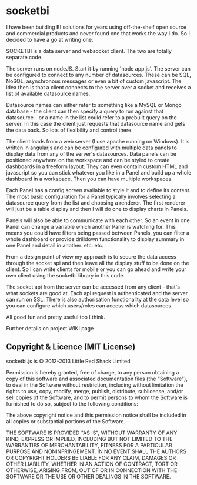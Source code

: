 # socketbi
I have been building BI solutions for years using off-the-shelf open source and commercial products and never found one that works the way I do. So I decided to have a go at writing one.

SOCKETBI is a data server and websocket client.  The two are totally separate code. 

The server runs on nodeJS. Start it by running 'node app.js'. The server can be configured to connect to any number of datasources. These can be SQL, NoSQL, asynchronous messages or even a bit of custom javascript. The idea then is that a client connects to the server over a socket and receives a list of available datasource names. 

Datasource names can either refer to something like a MySQL or Mongo database - the client can then specify a query to run against that datasource - or a name in the list could refer to a prebuilt query on the server. In this case the client just requests that datasource name and gets the data back. So lots of flexibility and control there.

The client loads from a web server (I use apache running on Windows). It is written in angularjs and can be configured with multiple data panels to display data from any of the server's datasources. Data panels can be positioned anywhere on the workspace and can be styled to create dashboards in a freeform layout. They can even contain custom HTML and javascript so you can stick whatever you like in a Panel and build up a whole dashboard in a workspace. Then you can have multiple workspaces. 

Each Panel has a config screen available to style it and to define its content. The most basic configuration for a Panel typically involves selecting a datasource query from the list and choosing a renderer. The first renderer will just be a table display and then I will do one to display charts in Panels. 

Panels will also be able to communicate with each other. So an event in one Panel can change a variable which another Panel is watching for. This means you could have filters being passed between Panels, you can filter a whole dashboard or provide drilldown functionality to display summary in one Panel and detail in another. etc. etc. 

From a design point of view my approach is to secure the data access through the socket api and then leave all the display stuff to be done on the client. So I can write clients for mobile or you can go ahead and write your own client using the socketbi library in this code.

The socket api from the server can be accessed from any client - that's what sockets are good at. Each api request is authenticated and the server can run on SSL. There is also authorisation functionality at the data level so you can configure which users/roles can access which datasources.

All good fun and pretty useful too I think.

Further details on project WIKI page

## Copyright & Licence (MIT License)

socketbi.js is © 2012-2013 Little Red Shack Limited

Permission is hereby granted, free of charge, to any person obtaining a copy of this software and associated documentation files (the "Software"), to deal in the Software without restriction, including without limitation the rights to use, copy, modify, merge, publish, distribute, sublicense, and/or sell copies of the Software, and to permit persons to whom the Software is furnished to do so, subject to the following conditions:

The above copyright notice and this permission notice shall be included in all copies or substantial portions of the Software.

THE SOFTWARE IS PROVIDED "AS IS", WITHOUT WARRANTY OF ANY KIND, EXPRESS OR IMPLIED, INCLUDING BUT NOT LIMITED TO THE WARRANTIES OF MERCHANTABILITY, FITNESS FOR A PARTICULAR PURPOSE AND NONINFRINGEMENT. IN NO EVENT SHALL THE AUTHORS OR COPYRIGHT HOLDERS BE LIABLE FOR ANY CLAIM, DAMAGES OR OTHER LIABILITY, WHETHER IN AN ACTION OF CONTRACT, TORT OR OTHERWISE, ARISING FROM, OUT OF OR IN CONNECTION WITH THE SOFTWARE OR THE USE OR OTHER DEALINGS IN THE SOFTWARE.
